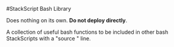 #StackScript Bash Library

Does nothing on its own.  **Do not deploy directly**.

A collection of useful bash functions to be included in other bash StackScripts with a "source <ssinclude StackScriptID=1>" line.
